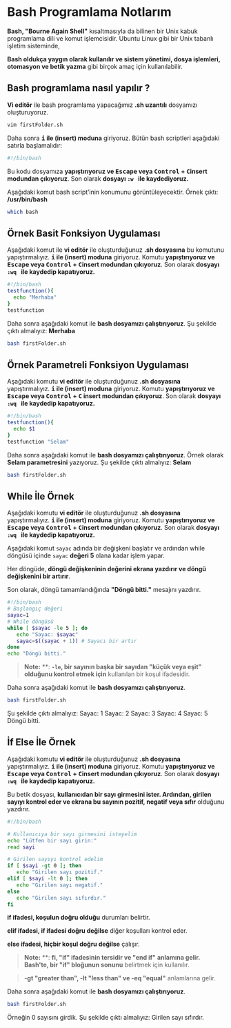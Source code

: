 # Bash Programlama Notlarım
**Bash, "Bourne Again Shell"** kısaltmasıyla da bilinen bir Unix kabuk programlama dili ve komut işlemcisidir. Ubuntu Linux gibi bir Unix tabanlı işletim sisteminde, 

**Bash oldukça yaygın olarak kullanılır ve sistem yönetimi, dosya işlemleri, otomasyon ve betik yazma** gibi birçok amaç için kullanılabilir.

## Bash programlama nasıl yapılır ?
**Vi editör**  ile bash programlama yapacağımız **.sh uzantılı** dosyamızı oluşturuyoruz.
```BASH
vim firstFolder.sh
```
Daha sonra **<kbd>i</kbd> ile (insert) moduna** giriyoruz.
 Bütün bash scriptleri aşağıdaki satırla başlamalıdır:
 ```BASH
#!/bin/bash
```
Bu kodu dosyamıza **yapıştırıyoruz ve <kbd>Escape</kbd> veya <kbd>Control</kbd> + <kbd>C</kbd>insert modundan çıkıyoruz**. Son olarak **dosyayı ```:w ``` ile kaydediyoruz.**

Aşağıdaki komut bash script’inin konumunu görüntüleyecektir.
Örnek çıktı:  **/usr/bin/bash**
 ```BASH
which bash
```
## Örnek Basit Fonksiyon Uygulaması
Aşağıdaki komut ile **vi editör** ile oluşturduğunuz **.sh dosyasına** bu komutunu yapıştırmalıyız.   **<kbd>i</kbd> ile (insert) moduna** giriyoruz. Komutu **yapıştırıyoruz ve <kbd>Escape</kbd> veya <kbd>Control</kbd> + <kbd>C</kbd>insert modundan çıkıyoruz**. Son olarak **dosyayı ```:wq ``` ile kaydedip kapatıyoruz.**
 ```BASH
#!/bin/bash
testfunction(){
   echo "Merhaba"
}
testfunction
```
Daha sonra aşağıdaki komut ile **bash dosyamızı çalıştırıyoruz**.
Şu şekilde çıktı almalıyız: **Merhaba**
 ```BASH
bash firstFolder.sh 
```
## Örnek Parametreli Fonksiyon Uygulaması
Aşağıdaki komutu  **vi editör** ile oluşturduğunuz **.sh dosyasına** yapıştırmalıyız.   **<kbd>i</kbd> ile (insert) moduna** giriyoruz. Komutu **yapıştırıyoruz ve <kbd>Escape</kbd> veya <kbd>Control</kbd> + <kbd>C</kbd> insert modundan çıkıyoruz**. Son olarak **dosyayı ```:wq ``` ile kaydedip kapatıyoruz.**
 ```BASH
#!/bin/bash
testfunction(){
   echo $1
}
testfunction "Selam"
```
Daha sonra aşağıdaki komut ile **bash dosyamızı çalıştırıyoruz**. Örnek olarak **Selam parametresini** yazıyoruz.
Şu şekilde çıktı almalıyız: **Selam**
 ```BASH
bash firstFolder.sh 
```
## While İle Örnek
Aşağıdaki komutu **vi editör** ile oluşturduğunuz **.sh dosyasına** yapıştırmalıyız.   **<kbd>i</kbd> ile (insert) moduna** giriyoruz. Komutu **yapıştırıyoruz ve <kbd>Escape</kbd> veya <kbd>Control</kbd> + <kbd>C</kbd>insert modundan çıkıyoruz**. Son olarak **dosyayı ```:wq ``` ile kaydedip kapatıyoruz.**

Aşağıdaki komut  `sayac` adında bir değişkeni başlatır ve ardından while döngüsü içinde `sayac` **değeri 5** olana kadar işlem yapar.

 Her döngüde, **döngü değişkeninin değerini ekrana yazdırır ve döngü değişkenini bir artırır**. 
 
 Son olarak, döngü tamamlandığında **"Döngü bitti."** mesajını yazdırır.
 
 ```BASH
#!/bin/bash
# Başlangıç değeri
sayac=1
# While döngüsü
while [ $sayac -le 5 ]; do
    echo "Sayac: $sayac"
    sayac=$((sayac + 1)) # Sayacı bir artır
done
echo "Döngü bitti."
```
> **Note:** **: **`-le`, bir sayının başka bir sayıdan "küçük veya eşit" olduğunu kontrol etmek için** kullanılan bir koşul ifadesidir.

Daha sonra aşağıdaki komut ile **bash dosyamızı çalıştırıyoruz**.
 ```BASH
bash firstFolder.sh 
```
Şu şekilde çıktı almalıyız: 
Sayac: 1
Sayac: 2
Sayac: 3
Sayac: 4
Sayac: 5
Döngü bitti.

## İf Else İle Örnek
Aşağıdaki komutu **vi editör** ile oluşturduğunuz **.sh dosyasına** yapıştırmalıyız.   **<kbd>i</kbd> ile (insert) moduna** giriyoruz. Komutu **yapıştırıyoruz ve <kbd>Escape</kbd> veya <kbd>Control</kbd> + <kbd>C</kbd>insert modundan çıkıyoruz**. Son olarak **dosyayı ```:wq ``` ile kaydedip kapatıyoruz.**

Bu betik dosyası, **kullanıcıdan bir sayı girmesini ister. Ardından, girilen sayıyı kontrol eder ve ekrana bu sayının pozitif, negatif veya sıfır** olduğunu yazdırır.
 
 ```BASH
#!/bin/bash

# Kullanıcıya bir sayı girmesini isteyelim
echo "Lütfen bir sayı girin:"
read sayi

# Girilen sayıyı kontrol edelim
if [ $sayi -gt 0 ]; then
    echo "Girilen sayı pozitif."
elif [ $sayi -lt 0 ]; then
    echo "Girilen sayı negatif."
else
    echo "Girilen sayı sıfırdır."
fi
```
**if ifadesi, koşulun doğru olduğu** durumları belirtir.

**elif ifadesi, if ifadesi doğru değilse** diğer koşulları kontrol eder.

**else ifadesi, hiçbir koşul doğru değilse** çalışır.

> **Note:** **: **fi, "if" ifadesinin tersidir ve "end if" anlamına gelir. Bash'te, bir "if" bloğunun sonunu** belirtmek için kullanılır.

> **-gt "greater than", -lt "less than" ve -eq "equal"** anlamlarına gelir.

Daha sonra aşağıdaki komut ile **bash dosyamızı çalıştırıyoruz**.
 ```BASH
bash firstFolder.sh 
```
Örneğin 0 sayısını girdik. Şu şekilde çıktı almalıyız:
Girilen sayı sıfırdır.

